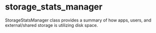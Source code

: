 # storage_stats_manager
StorageStatsManager class provides a summary of how apps, users, and external/shared storage is utilizing disk space.
